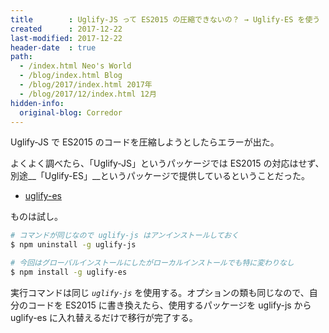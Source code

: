 ```yaml
---
title        : Uglify-JS って ES2015 の圧縮できないの？ → Uglify-ES を使う
created      : 2017-12-22
last-modified: 2017-12-22
header-date  : true
path:
  - /index.html Neo's World
  - /blog/index.html Blog
  - /blog/2017/index.html 2017年
  - /blog/2017/12/index.html 12月
hidden-info:
  original-blog: Corredor
---
```


Uglify-JS で ES2015 のコードを圧縮しようとしたらエラーが出た。

よくよく調べたら、「Uglify-JS」というパッケージでは ES2015 の対応はせず、別途__「Uglify-ES」__というパッケージで提供しているということだった。

- [uglify-es](https://www.npmjs.com/package/uglify-es)

ものは試し。

```bash
# コマンドが同じなので uglify-js はアンインストールしておく
$ npm uninstall -g uglify-js

# 今回はグローバルインストールにしたがローカルインストールでも特に変わりなし
$ npm install -g uglify-es
```

実行コマンドは同じ _`uglify-js`_ を使用する。オプションの類も同じなので、自分のコードを ES2015 に書き換えたら、使用するパッケージを uglify-js から uglify-es に入れ替えるだけで移行が完了する。
